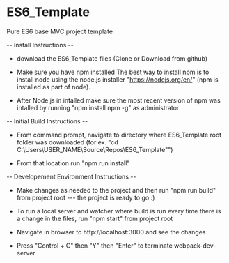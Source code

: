 # ES6_Template
Pure ES6 base MVC project template


-- Install Instructions --

* download the ES6_Template files (Clone or Download from github)

* Make sure you have npm installed
The best way to install npm is to install node using the node.js installer "https://nodejs.org/en/" (npm is installed as part of node).

* After Node.js in intalled make sure the most recent version of npm was intalled by running "npm install npm -g" as administrator


-- Initial Build Instructions --

* From command prompt, navigate to directory where ES6_Template root folder was downloaded (for ex. "cd C:\Users\USER_NAME\Source\Repos\ES6_Template"")

* From that location run "npm run install"


-- Developement Environment Instructions --

* Make changes as needed to the project and then run "npm run build" from project root --- the project is ready to go :)

* To run a local server and watcher where build is run every time there is a change in the files, run "npm start" from project root

* Navigate in browser to http://localhost:3000 and see the changes

* Press "Control + C" then "Y" then "Enter" to terminate webpack-dev-server

